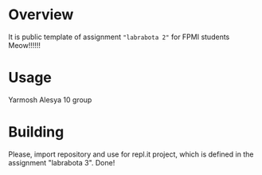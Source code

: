 # Overview

It is public template of assignment `"labrabota 2"` for FPMI students Meow!!!!!!

# Usage
Yarmosh Alesya 10 group

# Building

Please, import repository and use for repl.it project, which is defined in the assignment "labrabota 3".
Done!
